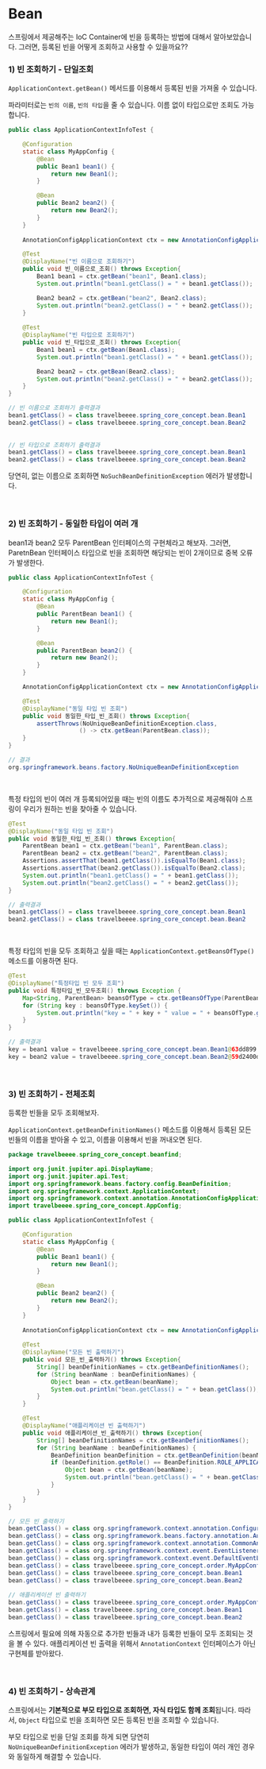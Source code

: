 #  Bean

스프링에서 제공해주는 IoC Container에 빈을 등록하는 방법에 대해서 알아보았습니다. 그러면, 등록된 빈을 어떻게 조회하고 사용할 수 있을까요??

### 1) 빈 조회하기 - 단일조회

`ApplicationContext.getBean()` 메서드를 이용해서 등록된 빈을 가져올 수 있습니다.

파라미터로는 `빈의 이름`, `빈의 타입`을 줄 수 있습니다. 이름 없이 타입으로만 조회도 가능합니다.

```java
public class ApplicationContextInfoTest {

    @Configuration
    static class MyAppConfig {
        @Bean
        public Bean1 bean1() {
            return new Bean1();
        }

        @Bean
        public Bean2 bean2() {
            return new Bean2();
        }
    }
    
    AnnotationConfigApplicationContext ctx = new AnnotationConfigApplicationContext(MyAppConfig.class);

    @Test
    @DisplayName("빈 이름으로 조회하기")
    public void 빈_이름으로_조회() throws Exception{
        Bean1 bean1 = ctx.getBean("bean1", Bean1.class);
        System.out.println("bean1.getClass() = " + bean1.getClass());

        Bean2 bean2 = ctx.getBean("bean2", Bean2.class);
        System.out.println("bean2.getClass() = " + bean2.getClass());
    }
    
    @Test
    @DisplayName("빈 타입으로 조회하기")
    public void 빈_타입으로_조회() throws Exception{
        Bean1 bean1 = ctx.getBean(Bean1.class);
        System.out.println("bean1.getClass() = " + bean1.getClass());

        Bean2 bean2 = ctx.getBean(Bean2.class);
        System.out.println("bean2.getClass() = " + bean2.getClass());
    }
}

// 빈 이름으로 조회하기 출력결과
bean1.getClass() = class travelbeeee.spring_core_concept.bean.Bean1
bean2.getClass() = class travelbeeee.spring_core_concept.bean.Bean2
    
    
// 빈 타입으로 조회하기 출력결과
bean1.getClass() = class travelbeeee.spring_core_concept.bean.Bean1
bean2.getClass() = class travelbeeee.spring_core_concept.bean.Bean2
```

당연히, 없는 이름으로 조회하면 `NoSuchBeanDefinitionException` 에러가 발생합니다.

<br>

### 2) 빈 조회하기 - 동일한 타입이 여러 개

bean1과 bean2 모두 ParentBean 인터페이스의 구현체라고 해보자. 그러면, ParetnBean 인터페이스 타입으로 빈을 조회하면 해당되는 빈이 2개이므로 중복 오류가 발생한다.

```java
public class ApplicationContextInfoTest {

    @Configuration
    static class MyAppConfig {
        @Bean
        public ParentBean bean1() {
            return new Bean1();
        }

        @Bean
        public ParentBean bean2() {
            return new Bean2();
        }
    }

    AnnotationConfigApplicationContext ctx = new AnnotationConfigApplicationContext(MyAppConfig.class);

    @Test
    @DisplayName("동일 타입 빈 조회")
    public void 동일한_타입_빈_조회() throws Exception{
        assertThrows(NoUniqueBeanDefinitionException.class,
                    () -> ctx.getBean(ParentBean.class));
    }
}

// 결과
org.springframework.beans.factory.NoUniqueBeanDefinitionException
```

<br>

 특정 타입의 빈이 여러 개 등록되어있을 때는 빈의 이름도 추가적으로 제공해줘야 스프링이 우리가 원하는 빈을 찾아줄 수 있습니다.

```java
@Test
@DisplayName("동일 타입 빈 조회")
public void 동일한_타입_빈_조회() throws Exception{
    ParentBean bean1 = ctx.getBean("bean1", ParentBean.class);
    ParentBean bean2 = ctx.getBean("bean2", ParentBean.class);
    Assertions.assertThat(bean1.getClass()).isEqualTo(Bean1.class);
    Assertions.assertThat(bean2.getClass()).isEqualTo(Bean2.class);
    System.out.println("bean1.getClass() = " + bean1.getClass());
    System.out.println("bean2.getClass() = " + bean2.getClass());
}

// 출력결과
bean1.getClass() = class travelbeeee.spring_core_concept.bean.Bean1
bean2.getClass() = class travelbeeee.spring_core_concept.bean.Bean2
```

<br>

 특정 타입의 빈을 모두 조회하고 싶을 때는 `ApplicationContext.getBeansOfType()` 메소드를 이용하면 된다.

```java
@Test
@DisplayName("특정타입 빈 모두 조회")
public void 특정타입_빈_모두조회() throws Exception {
    Map<String, ParentBean> beansOfType = ctx.getBeansOfType(ParentBean.class);
    for (String key : beansOfType.keySet()) {
        System.out.println("key = " + key + " value = " + beansOfType.get(key));
    }
}

// 출력결과
key = bean1 value = travelbeeee.spring_core_concept.bean.Bean1@63dd899
key = bean2 value = travelbeeee.spring_core_concept.bean.Bean2@59d2400d
```

<br>

### 3) 빈 조회하기 - 전체조회

등록한 빈들을 모두 조회해보자.

`ApplicationContext.getBeanDefinitionNames()` 메소드를 이용해서 등록된 모든 빈들의 이름을 받아올 수 있고, 이름을 이용해서 빈을 꺼내오면 된다.

```java
package travelbeeee.spring_core_concept.beanfind;

import org.junit.jupiter.api.DisplayName;
import org.junit.jupiter.api.Test;
import org.springframework.beans.factory.config.BeanDefinition;
import org.springframework.context.ApplicationContext;
import org.springframework.context.annotation.AnnotationConfigApplicationContext;
import travelbeeee.spring_core_concept.AppConfig;

public class ApplicationContextInfoTest {

    @Configuration
    static class MyAppConfig {
        @Bean
        public Bean1 bean1() {
            return new Bean1();
        }

        @Bean
        public Bean2 bean2() {
            return new Bean2();
        }
    }
    
    AnnotationConfigApplicationContext ctx = new AnnotationConfigApplicationContext(MyAppConfig.class);
    
    @Test
    @DisplayName("모든 빈 출력하기")
    public void 모든_빈_출력하기() throws Exception{
        String[] beanDefinitionNames = ctx.getBeanDefinitionNames();
        for (String beanName : beanDefinitionNames) {
            Object bean = ctx.getBean(beanName);
            System.out.println("bean.getClass() = " + bean.getClass());
        }
    }

    @Test
    @DisplayName("애플리케이션 빈 출력하기")
    public void 애플리케이션_빈_출력하기() throws Exception{
        String[] beanDefinitionNames = ctx.getBeanDefinitionNames();
        for (String beanName : beanDefinitionNames) {
            BeanDefinition beanDefinition = ctx.getBeanDefinition(beanName);
            if (beanDefinition.getRole() == BeanDefinition.ROLE_APPLICATION) {
                Object bean = ctx.getBean(beanName);
                System.out.println("bean.getClass() = " + bean.getClass());
            }
        }
    }
}

// 모든 빈 출력하기
bean.getClass() = class org.springframework.context.annotation.ConfigurationClassPostProcessor
bean.getClass() = class org.springframework.beans.factory.annotation.AutowiredAnnotationBeanPostProcessor
bean.getClass() = class org.springframework.context.annotation.CommonAnnotationBeanPostProcessor
bean.getClass() = class org.springframework.context.event.EventListenerMethodProcessor
bean.getClass() = class org.springframework.context.event.DefaultEventListenerFactory
bean.getClass() = class travelbeeee.spring_core_concept.order.MyAppConfig$$EnhancerBySpringCGLIB$$63f31da6
bean.getClass() = class travelbeeee.spring_core_concept.bean.Bean1
bean.getClass() = class travelbeeee.spring_core_concept.bean.Bean2
    
// 애플리케이션 빈 출력하기
bean.getClass() = class travelbeeee.spring_core_concept.order.MyAppConfig$$EnhancerBySpringCGLIB$$63f31da6
bean.getClass() = class travelbeeee.spring_core_concept.bean.Bean1
bean.getClass() = class travelbeeee.spring_core_concept.bean.Bean2
```

스프링에서 필요에 의해 자동으로 추가한 빈들과 내가 등록한 빈들이 모두 조회되는 것을 볼 수 있다. 애플리케이션 빈 출력을 위해서 `AnnotationContext` 인터페이스가 아닌 구현체를 받아왔다.

<br>

### 4) 빈 조회하기 - 상속관계

 스프링에서는 **기본적으로 부모 타입으로 조회하면, 자식 타입도 함께 조회**됩니다. 따라서, `Object` 타입으로 빈을 조회하면 모든 등록된 빈을 조회할 수 있습니다.

 부모 타입으로 빈을 단일 조회를 하게 되면 당연히 `NoUniqueBeanDefinitionException` 에러가 발생하고, 동일한 타입이 여러 개인 경우와 동일하게 해결할 수 있습니다.

<br>

